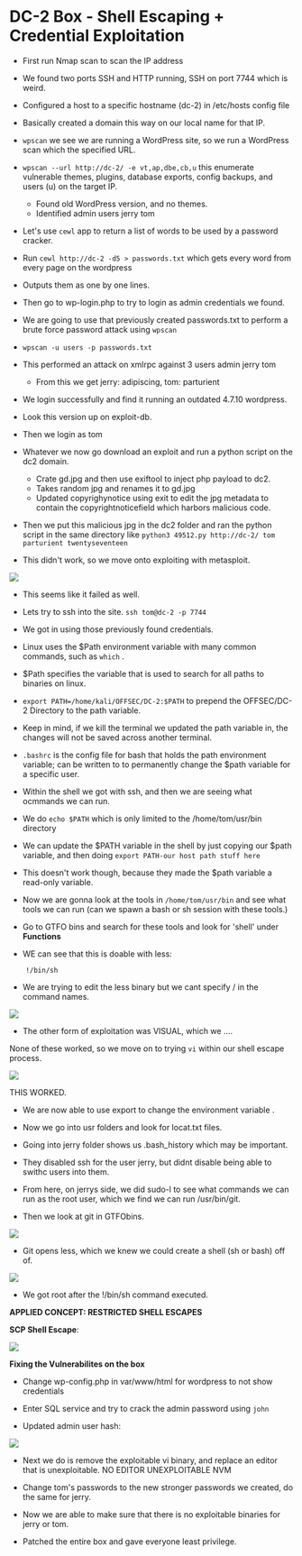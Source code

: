 # DC-2 Box - Shell Escaping + Credential Exploitation

- First run Nmap scan to scan the IP address

- We found two ports SSH and HTTP running, SSH on port 7744 which is weird.

- Configured a host to a specific hostname (dc-2) in /etc/hosts config file

- Basically created a domain this way on our local name for that IP.

- `wpscan` we see we are running a WordPress site, so we run a WordPress scan which the specified URL. 

- `wpscan --url http://dc-2/ -e vt,ap,dbe,cb,u` this enumerate vulnerable themes, plugins, database exports, config backups, and users (u) on the target IP.

	- Found old WordPress version, and no themes. 
	- Identified admin users jerry tom

- Let's use `cewl` app to return a list of words to be used by a password cracker.

- Run `cewl http://dc-2 -d5 > passwords.txt` which gets every word from every page on the wordpress

- Outputs them as one by one lines.

- Then go to wp-login.php to try to login as admin credentials we found.

- We are going to use that previously created passwords.txt to perform a brute force password attack using `wpscan`

- `wpscan -u users -p passwords.txt`

- This performed an attack on xmlrpc against 3 users admin jerry tom
   - From this we get jerry: adipiscing,  tom: parturient

- We login successfully and find it running an outdated 4.7.10 wordpress.

- Look this version up on exploit-db.

- Then we login as tom

- Whatever we now go download an exploit and run a python script on the dc2 domain.
   - Crate gd.jpg and then use exiftool to inject php payload to dc2.
   - Takes random jpg and renames it to gd.jpg
   - Updated copyrighynotice using exit to edit the jpg metadata to contain the copyrightnoticefield which harbors malicious code.

- Then we put this malicious jpg in the dc2 folder and ran the python script in the same directory like `python3 49512.py http://dc-2/ tom parturient twentyseventeen`

- This didn't work, so we move onto exploiting with metasploit.

![](https://cdn.ethereal.bond/file/github-images/Pasted+image+20220417123745.png)

- This seems like it failed as well.

- Lets try to ssh into the site. `ssh tom@dc-2 -p 7744 ` 

- We got in using those previously found credentials.

- Linux uses the $Path environment variable with many common commands, such as `which` .

- $Path specifies the variable that is used to search for all paths to binaries on linux.

- `export PATH=/home/kali/OFFSEC/DC-2:$PATH` to prepend the OFFSEC/DC-2 Directory to the path variable.

- Keep in mind, if we kill the terminal we updated the path variable in, the changes will not be saved across another terminal.

- `.bashrc` is the config file for bash that holds the path environment variable; can be written to to permanently change the $path variable for a specific user.

- Within the shell we got with ssh, and then we are seeing what ocmmands we can run. 

- We do `echo $PATH` which is only limited to the /home/tom/usr/bin directory

- We can update the $PATH variable in the shell by just copying our $path variable, and then doing `export PATH-our host path stuff here`

- This doesn't work though, because they made the $path variable a read-only variable.

- Now we are gonna look at the tools in `/home/tom/usr/bin` and see what tools we can run (can we spawn a bash or sh session with these tools.)

- Go to GTFO bins and search for these tools and look for 'shell' under **Functions**

- WE can see that this is doable with less:
```less /etc/profile
	!/bin/sh
```

- We are trying to edit the less binary but we cant specify / in the command names.

![](https://cdn.ethereal.bond/file/github-images/Pasted+image+20220417125802.png)

- The other form of exploitation was VISUAL, which we ....

None of these worked, so we move on to trying `vi` within our shell escape process.


![](https://cdn.ethereal.bond/file/github-images/Pasted+image+20220417130037.png)

THIS WORKED.


- We are now able to use export to change the environment variable .

- Now we go into usr folders and look for locat.txt files.

-  Going into jerry folder shows us .bash_history which may be important.

- They disabled ssh for the user jerry, but didnt disable being able to swithc users into them.

- From here, on jerrys side, we did sudo-l to see what commands we can run as the root user, which we find we can run /usr/bin/git.

- Then we look at git in GTFObins.

![](https://cdn.ethereal.bond/file/github-images/Pasted+image+20220417130837.png)

- Git opens less, which we knew we could create a shell (sh or bash) off of. 

![](https://cdn.ethereal.bond/file/github-images/Pasted+image+20220417130927.png)

- We got root after the !/bin/sh command executed.

**APPLIED CONCEPT: RESTRICTED SHELL ESCAPES**

**SCP Shell Escape**:

![](https://cdn.ethereal.bond/file/github-images/Pasted+image+20220417131009.png)

**Fixing the Vulnerabilites on the box**

- Change wp-config.php in var/www/html for wordpress to not show credentials 

- Enter SQL service and try to crack the admin password using `john`

- Updated admin user hash: 

![](https://cdn.ethereal.bond/file/github-images/Pasted+image+20220417131545.png)

- Next we do is remove the exploitable vi binary, and replace an editor that is unexploitable. NO EDITOR UNEXPLOITABLE NVM

- Change tom's passwords to the new stronger passwords we created, do the same for jerry.

- Now we are able to make sure that there is no exploitable binaries for jerry or tom.

- Patched the entire box and gave everyone least privilege.

